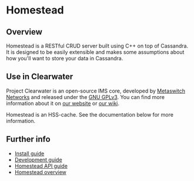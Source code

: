 Homestead
==============

Overview
--------
Homestead is a RESTful CRUD server built using C++ on top of Cassandra. It is designed to
be easily extensible and makes some assumptions about how you'll want to store your data 
in Cassandra.

Use in Clearwater
-----------------
Project Clearwater is an open-source IMS core, developed by [Metaswitch Networks](http://www.metaswitch.com) and released under the [GNU GPLv3](http://www.projectclearwater.org/download/license/). You can find more information about it on [our website](http://www.projectclearwater.org/) or [our wiki](http://clearwater.readthedocs.org/en/stable/).

Homestead is an HSS-cache. See the documentation below for more information.

Further info
------------
* [Install guide](http://clearwater.readthedocs.org/en/stable/Installation_Instructions/index.html)
* [Development guide](docs/development.md)
* [Homestead API guide](docs/homestead_api.md)
* [Homestead overview](docs/homestead_overview.md)
